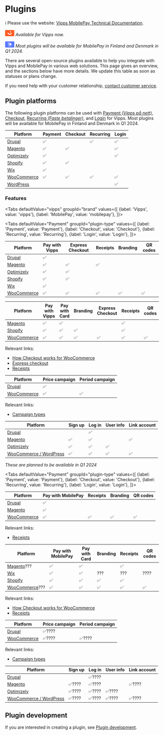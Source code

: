 <!-- START_METADATA
---
title: Introduction to Vipps MobilePay Plugins
sidebar_label: Introduction
sidebar_position: 1
hide_table_of_contents: true
pagination_next: null
pagination_prev: null
---

import ApiSchema from '@theme/ApiSchema';
import Tabs from '@theme/Tabs';
import TabItem from '@theme/TabItem';
END_METADATA -->

# Plugins

<!-- START_COMMENT -->
ℹ️ Please use the website:
[Vipps MobilePay Technical Documentation](https://developer.vippsmobilepay.com/docs/plugins).
<!-- END_COMMENT -->

![Vipps](./images/vipps.png) *Available for Vipps now.*

![MobilePay](./images/mp.png) *Most plugins will be available for MobilePay in Finland and Denmark in Q1 2024.*


There are several open-source plugins available to help you integrate with Vipps and MobilePay in various web solutions.
This page gives an overview, and the sections below have more details.
We update this table as soon as statuses or plans change.

If you need help with your customer relationship, [contact customer service](https://vipps.no/hjelp/vipps/).

## Plugin platforms

The following plugin platforms can be used with
[Payment *(Vipps på nett)*](https://www.vipps.no/produkter-og-tjenester/bedrift/ta-betalt-paa-nett/ta-betalt-paa-nett/),
[Checkout](https://www.vipps.no/produkter-og-tjenester/bedrift/bestill-vipps-checkout/checkout/),
[Recurring *(Faste betalinger)*](https://vipps.no/produkter-og-tjenester/bedrift/faste-betalinger/faste-betalinger/), and
[Login](https://www.vipps.no/produkter-og-tjenester/bedrift/logg-inn-med-vipps/logg-inn-med-vipps/)
for Vipps.
Most plugins will be available for MobilePay in Finland and Denmark in Q1 2024.


| Platform                      | Payment | Checkout | Recurring  | Login |
| ----------------------------- | ------- | -------- |----------- | ----- |
| [Drupal](drupal.md)           |   ✅   |          |    ✅     |   ✅  |
| [Magento](magento.md)         |   ✅   |    ✅    |           |   ✅  |
| [Optimizely](optimizely.md)   |   ✅   |          |           |   ✅  |
| [Shopify](shopify.md)         |   ✅   |    ✅    |           |       |
| [Wix](wix.md)                 |   ✅   |          |           |       |
| [WooCommerce](woocommerce.md) |   ✅   |    ✅    |    ✅     |   ✅  |
| [WordPress](wordpress.md)     |        |           |           |   ✅  |


### Features

<Tabs
defaultValue="vipps"
groupId="brand"
values={[
{label: 'Vipps', value: 'vipps'},
{label: 'MobilePay', value: 'mobilepay'},
]}>
<TabItem value="vipps">




<Tabs
defaultValue="Payment"
groupId="plugin-type"
values={[
{label: 'Payment', value: 'Payment'},
{label: 'Checkout', value: 'Checkout'},
{label: 'Recurring', value: 'Recurring'},
{label: 'Login', value: 'Login'},
]}>

<TabItem value="Payment">

| Platform                   | Pay with Vipps | Express Checkout | Receipts | Branding | QR codes |
| -------------------------- | -------------- | ---------------- |----------| ---------|----------|
| [Drupal][drupal]           |       ✅      |                  |           |          |           |
| [Magento][magento]         |       ✅      |        ✅        |    ✅   |           |           |
| [Optimizely][episerver]    |       ✅      |        ✅        |          |          |           |
| [Shopify][shopify]         |       ✅      |         ✅       |          |          |           |
| [Wix][wix]                 |       ✅      |                  |          |           |           |
| [WooCommerce][woocommerce] |       ✅      |        ✅        |    ✅   |     ✅   |     ✅   |

</TabItem>

<TabItem value="Checkout">

| Platform                      | Pay with Vipps | Pay with Card |  Branding | Express Checkout | Receipts | QR codes |
| ----------------------------- | -------------- | ------------- | --------- | ---------------- |----------|----------|
| [Magento][checkout-magento]   |       ✅      |      ✅       |           |                  |    ✅   |           |
| [Shopify][checkout-shopify]   |       ✅      |      ✅       |    ✅    |                  |    ✅   |           |
| [WooCommerce][woocommerce]    |       ✅      |      ✅       |    ✅    |        ✅        |    ✅   |     ✅   |

Relevant links:

* [How Checkout works for WooCommerce](https://developer.vippsmobilepay.com/docs/APIs/checkout-api/vipps-checkout-how-it-works-woocommerce/)
* [Express checkout](https://developer.vippsmobilepay.com/docs/APIs/ecom-api/vipps-ecom-api/#express-checkout-payments)
* [Receipts](https://developer.vippsmobilepay.com/docs/APIs/checkout-api/vipps-checkout-api/#receipts)

</TabItem>

<TabItem value="Recurring">

| Platform                             | Price campaign | Period campaign |
| ------------------------------------ | -------------- | --------------- |
| [Drupal][recurring-drupal]           |       ✅      |                 |
| [WooCommerce][recurring-woocommerce] |       ✅      |       ✅        |

Relevant links:

* [Campaign types](https://developer.vippsmobilepay.com/docs/APIs/recurring-api/vipps-recurring-api/#campaigns)

</TabItem>
<TabItem value="Login">

| Platform                                   | Sign up | Log in | User info | Link account |
| ------------------------------------------ | ------- | ------ |---------- | ------------ |
| [Drupal][login-drupal]                     |         |   ✅  |           |              |
| [Magento][login-magento]                   |    ✅   |  ✅   |          |    ✅        |
| [Optimizely][login-dotnet]                 |    ✅   |   ✅  |    ✅    |              |
| [WooCommerce / WordPress][login-wordpress] |    ✅   |   ✅  |    ✅    |     ✅      |


</TabItem>
</Tabs>

</TabItem>
<TabItem value="mobilepay">

*These are planned to be available in Q1 2024*





<Tabs
defaultValue="Payment"
groupId="plugin-type"
values={[
{label: 'Payment', value: 'Payment'},
{label: 'Checkout', value: 'Checkout'},
{label: 'Recurring', value: 'Recurring'},
{label: 'Login', value: 'Login'},
]}>

<TabItem value="Payment">

| Platform                   | Pay with MobilePay |  Receipts | Branding | QR codes |
| -------------------------- | ------------------ | ----------| ---------|----------|
| [Drupal][drupal]           |       ✅           |           |          |          |
| [Magento][magento]         |       ✅           |           |          |          |
| [WooCommerce][woocommerce] |       ✅           |     ✅    |   ✅    |    ✅    |

Relevant links:

* [Receipts](https://developer.vippsmobilepay.com/docs/APIs/checkout-api/vipps-checkout-api/#receipts)

</TabItem>

<TabItem value="Checkout">

| Platform                         | Pay with MobilePay | Pay with Card |  Branding |  Receipts | QR codes |
| -------------------------------- | ------------------ | ------------- | --------- | ----------|----------|
| [Magento][checkout-magento]???   |          ✅       |      ✅       |           |   ✅   |            |
| [Wix][wix]                       |          ✅       |      ✅       |   ???     | ???     |   ????    |
| [Shopify][checkout-shopify]      |          ✅       |      ✅       |    ✅    |    ✅   |           |
| [WooCommerce][woocommerce]???    |          ✅       |      ✅       |    ✅    |    ✅   |     ✅    |

Relevant links:

* [How Checkout works for WooCommerce](https://developer.vippsmobilepay.com/docs/APIs/checkout-api/vipps-checkout-how-it-works-woocommerce/)
* [Receipts](https://developer.vippsmobilepay.com/docs/APIs/checkout-api/vipps-checkout-api/#receipts)

</TabItem>

<TabItem value="Recurring">

| Platform                             | Price campaign | Period campaign |
| ------------------------------------ | -------------- | --------------- |
| [Drupal][recurring-drupal]           |       ✅????      |                 |
| [WooCommerce][recurring-woocommerce] |       ✅????      |       ✅????        |

Relevant links:

* [Campaign types](https://developer.vippsmobilepay.com/docs/APIs/recurring-api/vipps-recurring-api/#campaigns)

</TabItem>
<TabItem value="Login">

| Platform                                   | Sign up | Log in | User info | Link account |
| ------------------------------------------ | ------- | ------ |---------- | ------------ |
| [Drupal][login-drupal]                     |         |   ✅????  |           |              |
| [Magento][login-magento]                   |    ✅????   |  ✅????   |          |    ✅????        |
| [Optimizely][login-dotnet]                 |    ✅????   |   ✅????  |    ✅????    |              |
| [WooCommerce / WordPress][login-wordpress] |    ✅????   |   ✅????  |    ✅????    |     ✅????      |


</TabItem>
</Tabs>

</TabItem>
</Tabs>



## Plugin development

If you are interested in creating a plugin, see [Plugin development](plugin-development.md).


[checkout-magento]: /docs/plugins-ext/checkout-magento/
[checkout-shopify]: /docs/plugins-ext/checkout-shopify/
[drupal]: /docs/plugins-ext/drupal/
[episerver]: /docs/plugins-ext/episerver/
[login-dotnet]: /docs/plugins-ext/login-dotnet/
[login-drupal]: /docs/plugins-ext/login-drupal/
[login-magento]: /docs/plugins-ext/login-magento/
[login-wordpress]: /docs/plugins-ext/login-wordpress/
[magento]: /docs/plugins-ext/magento/
[recurring-drupal]: /docs/plugins-ext/recurring-drupal/
[recurring-woocommerce]: /docs/plugins-ext/recurring-woocommerce/
[shopify]: /docs/plugins-ext/shopify/
[wix]: /docs/plugins-ext/wix/
[woocommerce]: /docs/plugins-ext/woocommerce/
